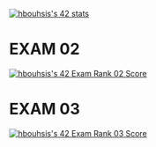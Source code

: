 [![hbouhsis's 42 stats](https://badge42.vercel.app/api/v2/cl29vc1bv000609lcs2fvnfn6/stats?cursusId=21&coalitionId=78)](https://github.com/JaeSeoKim/badge42)
# EXAM 02
[![hbouhsis's 42 Exam Rank 02 Score](https://badge42.vercel.app/api/v2/cl29vc1bv000609lcs2fvnfn6/project/2437635)](https://github.com/JaeSeoKim/badge42)
# EXAM 03
[![hbouhsis's 42 Exam Rank 03 Score](https://badge42.vercel.app/api/v2/cl29vc1bv000609lcs2fvnfn6/project/2437635)](https://github.com/JaeSeoKim/badge42)
